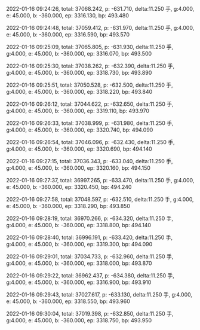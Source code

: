 2022-01-16 09:24:26, total: 37068.242, p: -631.710, delta:11.250 手, g:4.000, e: 45.000, b: -360.000, ep: 3316.130, bp: 493.480

2022-01-16 09:24:48, total: 37059.412, p: -631.970, delta:11.250 手, g:4.000, e: 45.000, b: -360.000, ep: 3316.590, bp: 493.570

2022-01-16 09:25:09, total: 37065.805, p: -631.930, delta:11.250 手, g:4.000, e: 45.000, b: -360.000, ep: 3316.070, bp: 493.500

2022-01-16 09:25:30, total: 37038.262, p: -632.390, delta:11.250 手, g:4.000, e: 45.000, b: -360.000, ep: 3318.730, bp: 493.890

2022-01-16 09:25:51, total: 37050.528, p: -632.500, delta:11.250 手, g:4.000, e: 45.000, b: -360.000, ep: 3318.220, bp: 493.840

2022-01-16 09:26:12, total: 37044.622, p: -632.650, delta:11.250 手, g:4.000, e: 45.000, b: -360.000, ep: 3319.110, bp: 493.970

2022-01-16 09:26:33, total: 37038.999, p: -631.980, delta:11.250 手, g:4.000, e: 45.000, b: -360.000, ep: 3320.740, bp: 494.090

2022-01-16 09:26:54, total: 37046.096, p: -632.430, delta:11.250 手, g:4.000, e: 45.000, b: -360.000, ep: 3320.690, bp: 494.140

2022-01-16 09:27:15, total: 37036.343, p: -633.040, delta:11.250 手, g:4.000, e: 45.000, b: -360.000, ep: 3320.160, bp: 494.150

2022-01-16 09:27:37, total: 36997.265, p: -633.470, delta:11.250 手, g:4.000, e: 45.000, b: -360.000, ep: 3320.450, bp: 494.240

2022-01-16 09:27:58, total: 37048.597, p: -632.510, delta:11.250 手, g:4.000, e: 45.000, b: -360.000, ep: 3318.290, bp: 493.850

2022-01-16 09:28:19, total: 36970.266, p: -634.320, delta:11.250 手, g:4.000, e: 45.000, b: -360.000, ep: 3318.800, bp: 494.140

2022-01-16 09:28:40, total: 36996.191, p: -633.420, delta:11.250 手, g:4.000, e: 45.000, b: -360.000, ep: 3319.300, bp: 494.090

2022-01-16 09:29:01, total: 37034.733, p: -632.960, delta:11.250 手, g:4.000, e: 45.000, b: -360.000, ep: 3318.000, bp: 493.870

2022-01-16 09:29:22, total: 36962.437, p: -634.380, delta:11.250 手, g:4.000, e: 45.000, b: -360.000, ep: 3316.900, bp: 493.910

2022-01-16 09:29:43, total: 37027.617, p: -633.130, delta:11.250 手, g:4.000, e: 45.000, b: -360.000, ep: 3318.550, bp: 493.960

2022-01-16 09:30:04, total: 37019.398, p: -632.850, delta:11.250 手, g:4.000, e: 45.000, b: -360.000, ep: 3318.750, bp: 493.950